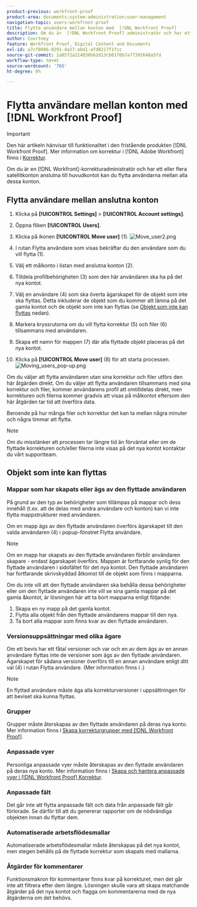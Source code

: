 ```yaml
---
product-previous: workfront-proof
product-area: documents;system-administration;user-management
navigation-topic: users-workfront-proof
title: Flytta användare mellan konton med  [!DNL Workfront Proof]
description: Om du är  [!DNL Workfront Proof] administratör och har ett eller flera satellitkonton anslutna till huvudkontot kan du flytta användarna mellan alla dessa konton.
author: Courtney
feature: Workfront Proof, Digital Content and Documents
exl-id: a7cf8086-8291-4a27-abd1-afd8217f1fcc
source-git-commit: 1a85f2a214036b62d13cb01f0b7a77392648a5fd
workflow-type: tm+mt
source-wordcount: '765'
ht-degree: 0%

---
```


# Flytta användare mellan konton med [!DNL Workfront Proof]

>[!IMPORTANT]
>
>Den här artikeln hänvisar till funktionalitet i den fristående produkten [!DNL Workfront Proof]. Mer information om korrektur i [!DNL Adobe Workfront] finns i [Korrektur](../../../review-and-approve-work/proofing/proofing.md).

Om du är en [!DNL Workfront]-korrekturadministratör och har ett eller flera satellitkonton anslutna till huvudkontot kan du flytta användarna mellan alla dessa konton.

## Flytta användare mellan anslutna konton

1. Klicka på **[!UICONTROL Settings]** > **[!UICONTROL Account settings]**.

1. Öppna fliken **[!UICONTROL Users]**.
1. Klicka på ikonen **[!UICONTROL Move user]** (1). ![Move_user2.png](assets/move-user2-350x95.png)

1. I rutan Flytta användare som visas bekräftar du den användare som du vill flytta (1).
1. Välj ett målkonto i listan med anslutna konton (2).
1. Tilldela profilbehörigheten (3) som den här användaren ska ha på det nya kontot.
1. Välj en användare (4) som ska överta ägarskapet för de objekt som inte ska flyttas.
Detta inkluderar de objekt som du kommer att lämna på det gamla kontot och de objekt som inte kan flyttas (se [Objekt som inte kan flyttas](https://support.workfront.com/knowledge/articles/115004087708/en-us?brand_id=662728&amp;return_to=%2Fhc%2Fen-us%2Farticles%2F115004087708#Items-that-can&#39;t-be-moved) nedan).

1. Markera kryssrutorna om du vill flytta korrektur (5) och filer (6) tillsammans med användaren.
1. Skapa ett namn för mappen (7) där alla flyttade objekt placeras på det nya kontot.
1. Klicka på **[!UICONTROL Move user]** (8) för att starta processen.
   ![Moving_users_pop-up.png](assets/moving-users-pop-up-350x380.png)

Om du väljer att flytta användaren utan sina korrektur och filer utförs den här åtgärden direkt. Om du väljer att flytta användaren tillsammans med sina korrektur och filer, kommer användarens profil att omtilldelas direkt, men korrekturen och filerna kommer gradvis att visas på målkontot eftersom den här åtgärden tar tid att överföra data.

Beroende på hur många filer och korrektur det kan ta mellan några minuter och några timmar att flytta.

>[!NOTE]
>
>Om du misstänker att processen tar längre tid än förväntat eller om de flyttade korrekturen och/eller filerna inte visas på det nya kontot kontaktar du vårt supportteam.

## Objekt som inte kan flyttas

### Mappar som har skapats eller ägs av den flyttade användaren

På grund av den typ av behörigheter som tillämpas på mappar och dess innehåll (t.ex. att de delas med andra användare och konton) kan vi inte flytta mappstrukturer med användaren.

Om en mapp ägs av den flyttade användaren överförs ägarskapet till den valda användaren (4) i popup-fönstret Flytta användare.

>[!NOTE]
>
>Om en mapp har skapats av den flyttade användaren förblir användaren skapare - endast ägarskapet överförs. Mappen är fortfarande synlig för den flyttade användaren i sidofältet för det nya kontot. Den flyttade användaren har fortfarande skrivskyddad åtkomst till de objekt som finns i mapparna.

Om du inte vill att den flyttade användaren ska behålla dessa behörigheter eller om den flyttade användaren inte vill se sina gamla mappar på det gamla &amp;kontot, är lösningen här att ta bort mapparna enligt följande:

1. Skapa en ny mapp på det gamla kontot.
1. Flytta alla objekt från den flyttade användarens mappar till den nya.
1. Ta bort alla mappar som finns kvar av den flyttade användaren.

### Versionsuppsättningar med olika ägare

Om ett bevis har ett fåtal versioner och var och en av dem ägs av en annan användare flyttas inte de versioner som ägs av den flyttade användaren. Ägarskapet för sådana versioner överförs till en annan användare enligt ditt val (4) i rutan Flytta användare. (Mer information finns i .)

>[!NOTE]
>
>En flyttad användare måste äga alla korrekturversioner i uppsättningen för att beviset ska kunna flyttas.

### Grupper

Grupper måste återskapas av den flyttade användaren på deras nya konto. Mer information finns i [Skapa korrekturgrupper med  [!DNL Workfront Proof]](../../../workfront-proof/wp-mnguserscontacts/groups/create-proofing-groups.md).

### Anpassade vyer

Personliga anpassade vyer måste återskapas av den flyttade användaren på deras nya konto. Mer information finns i [Skapa och hantera anpassade vyer i [!DNL Workfront Proof] Korrektur](../../../workfront-proof/wp-work-proofsfiles/manage-your-work/create-and-manage-custom-views.md).

### Anpassade fält

Det går inte att flytta anpassade fält och data från anpassade fält går förlorade. Se därför till att du genererar rapporter om de nödvändiga objekten innan du flyttar dem.

### Automatiserade arbetsflödesmallar

Automatiserade arbetsflödesmallar måste återskapas på det nya kontot, men stegen behålls på de flyttade korrektur som skapats med mallarna.

### Åtgärder för kommentarer

Funktionsmakron för kommentarer finns kvar på korrekturet, men det går inte att filtrera efter dem längre. Lösningen skulle vara att skapa matchande åtgärder på det nya kontot och flagga om kommentarerna med de nya åtgärderna om det behövs.
